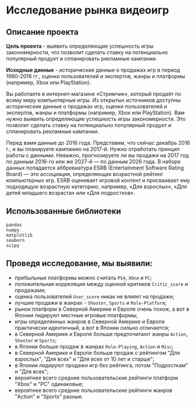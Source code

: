 # Исследование рынка видеоигр

## Описание проекта
**Цель проекта** - выявить определяющие успешность игры закономерности, что позволит сделать ставку на потенциально популярный продукт и спланировать рекламные кампании.

**Исходные данные** - исторические данные о продажах игр в период 1980-2016 гг., оценки пользователей и экспертов, жанры и платформы (например, Xbox или PlayStation).

Вы работаете в интернет-магазине «Стримчик», который продаёт по всему миру компьютерные игры. Из открытых источников доступны исторические данные о продажах игр, оценки пользователей и экспертов, жанры и платформы (например, Xbox или PlayStation). Вам нужно выявить определяющие успешность игры закономерности. Это позволит сделать ставку на потенциально популярный продукт и спланировать рекламные кампании. 

Перед вами данные до 2016 года. Представим, что сейчас декабрь 2016 г., и вы планируете кампанию на 2017-й. Нужно отработать принцип работы с данными. Неважно, прогнозируете ли вы продажи на 2017 год по данным 2016-го или же 2027-й — по данным 2026 года. В наборе данных попадается аббревиатура ESRB (Entertainment Software Rating Board) — это ассоциация, определяющая возрастной рейтинг компьютерных игр. ESRB оценивает игровой контент и присваивает ему подходящую возрастную категорию, например, «Для взрослых», «Для детей младшего возраста» или «Для подростков».

## Использованные библиотеки
```
pandas
numpy
matplotlib
seaborn
scipy
```
## **Проведя исследование, мы выявили:**
- прибыльные платформы можно считать `PS4`, `XOne` и `PC`;
- положительная корреляция между оценкой критиков `Critic_score` и продажами;
- оценка пользователей `User_score` никак не влияет на продажи;
- лучшие продажи в жанрах - `Shooter`, `Sports` и `Role-Platform`;
- рынок платформ в Северной Америке и Европе очень похож, а вот в Японии лидируют местные игровые платформы;
- игры определенных жанров в Северной Америке и Европе практически идентичный, а вот в Японии сильно отличается;
- в Северной Америке и Европе больше предпочитают жанры `Action`, `Shooter` и `Sports`;
- в Японии больше продаж в жанрах `Role-Playing`, `Action` и `Misc`;
- в Северной Америке и Европе больше продаж с рейтингом "Для взрослых", "Для всех" и "Для всех от 10 лет и старше";
- в Японии лидируют продажи игр без рейтинга, потом "Подросткам" и "Для всех";
- вероятнее всего cредние пользовательские рейтинги платформ "Xbox" и "PC" одинаковые;
- вероятнее всего cредние пользовательские рейтинги жанров "Action" и "Sports" разные.
